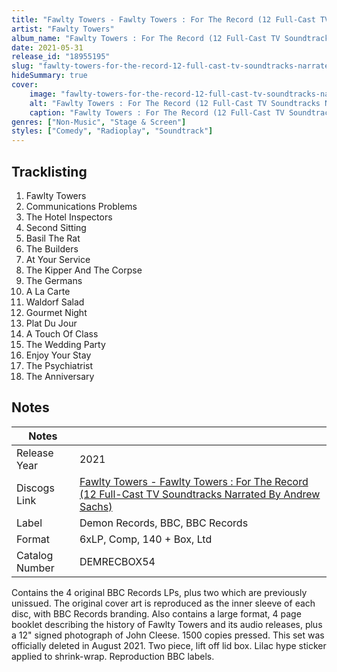 ```yaml
---
title: "Fawlty Towers - Fawlty Towers : For The Record (12 Full-Cast TV Soundtracks Narrated By Andrew Sachs)"
artist: "Fawlty Towers"
album_name: "Fawlty Towers : For The Record (12 Full-Cast TV Soundtracks Narrated By Andrew Sachs)"
date: 2021-05-31
release_id: "18955195"
slug: "fawlty-towers-for-the-record-12-full-cast-tv-soundtracks-narrated-by-andrew-sachs-18955195"
hideSummary: true
cover:
    image: "fawlty-towers-for-the-record-12-full-cast-tv-soundtracks-narrated-by-andrew-sachs-18955195.jpg"
    alt: "Fawlty Towers : For The Record (12 Full-Cast TV Soundtracks Narrated By Andrew Sachs) by Fawlty Towers"
    caption: "Fawlty Towers : For The Record (12 Full-Cast TV Soundtracks Narrated By Andrew Sachs) by Fawlty Towers"
genres: ["Non-Music", "Stage & Screen"]
styles: ["Comedy", "Radioplay", "Soundtrack"]
---
```


## Tracklisting
1. Fawlty Towers
2. Communications Problems
3. The Hotel Inspectors
4. Second Sitting
5. Basil The Rat
6. The Builders
7. At Your Service
8. The Kipper And The Corpse
9. The Germans
10. A La Carte
11. Waldorf Salad
12. Gourmet Night
13. Plat Du Jour
14. A Touch Of Class
15. The Wedding Party
16. Enjoy Your Stay
17. The Psychiatrist
18. The Anniversary



## Notes

| Notes          |             |
| ---------------| ----------- |
| Release Year   | 2021 |
| Discogs Link   | [Fawlty Towers - Fawlty Towers : For The Record (12 Full-Cast TV Soundtracks Narrated By Andrew Sachs)](https://www.discogs.com/release/18955195-Fawlty-Towers-Fawlty-Towers-For-The-Record-12-Full-Cast-TV-Soundtracks-Narrated-By-Andrew-Sachs) |
| Label          | Demon Records, BBC, BBC Records |
| Format         | 6xLP, Comp, 140 + Box, Ltd |
| Catalog Number | DEMRECBOX54 |

Contains the 4 original BBC Records LPs, plus two which are previously unissued. The original cover art is reproduced as the inner sleeve of each disc, with BBC Records branding. Also contains a large format, 4 page booklet describing the history of Fawlty Towers and its audio releases, plus a 12" signed photograph of John Cleese.  1500 copies pressed.  This set was officially deleted in August 2021.   Two piece, lift off lid box. Lilac hype sticker applied to shrink-wrap. Reproduction BBC labels.

